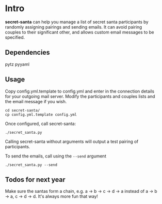 Intro
=====

**secret-santa** can help you manage a list of secret santa participants by
randomly assigning pairings and sending emails. It can avoid pairing 
couples to their significant other, and allows custom email messages to be 
specified.

Dependencies
------------

pytz
pyyaml

Usage
-----

Copy config.yml.template to config.yml and enter in the connection details 
for your outgoing mail server. Modify the participants and couples lists and 
the email message if you wish.

    cd secret-santa/
    cp config.yml.template config.yml

Once configured, call secret-santa:

    ./secret_santa.py

Calling secret-santa without arguments will output a test pairing of 
participants.

To send the emails, call using the `--send` argument

    ./secret_santa.py --send

Todos for next year
-------------------

Make sure the santas form a chain, e.g. a -> b -> c -> d -> a instead of
a -> b -> a, c -> d -> d. It's always more fun that way!
